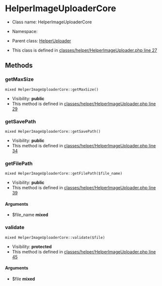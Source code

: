 HelperImageUploaderCore
===============






* Class name: HelperImageUploaderCore
* Namespace: 
* Parent class: [HelperUploader](HelperUploaderCore)

* This class is defined in [classes/helper/HelperImageUploader.php line 27](https://github.com/PrestaShop/PrestaShop/blob/1.6.1.1/classes/helper/HelperImageUploader.php#27)







Methods
-------


### getMaxSize

    mixed HelperImageUploaderCore::getMaxSize()





* Visibility: **public**
* This method is defined in [classes/helper/HelperImageUploader.php line 29](https://github.com/PrestaShop/PrestaShop/blob/1.6.1.1/classes/helper/HelperImageUploader.php#29)




### getSavePath

    mixed HelperImageUploaderCore::getSavePath()





* Visibility: **public**
* This method is defined in [classes/helper/HelperImageUploader.php line 34](https://github.com/PrestaShop/PrestaShop/blob/1.6.1.1/classes/helper/HelperImageUploader.php#34)




### getFilePath

    mixed HelperImageUploaderCore::getFilePath($file_name)





* Visibility: **public**
* This method is defined in [classes/helper/HelperImageUploader.php line 39](https://github.com/PrestaShop/PrestaShop/blob/1.6.1.1/classes/helper/HelperImageUploader.php#39)


#### Arguments
* $file_name **mixed**



### validate

    mixed HelperImageUploaderCore::validate($file)





* Visibility: **protected**
* This method is defined in [classes/helper/HelperImageUploader.php line 45](https://github.com/PrestaShop/PrestaShop/blob/1.6.1.1/classes/helper/HelperImageUploader.php#45)


#### Arguments
* $file **mixed**


